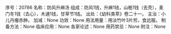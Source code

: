 序号：20786
名称：防风升麻汤
组成：防风1钱，升麻1钱，山栀1钱（去壳），麦门冬1钱（去心），木通1钱，甘草节1钱。
出处：《幼科类萃》卷二十一。
主治：小儿丹瘤赤肿。
加减：None
功效：None
用法用量：用淡竹叶3片煎，食远服。
制备方法：None
临床应用：None
各家论述：None
用药禁忌：None
附注：None
